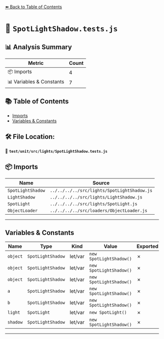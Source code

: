 [⬅️ Back to Table of Contents](../../../../index.md)

# 📄 `SpotLightShadow.tests.js`

## 📊 Analysis Summary

| Metric | Count |
|--------|-------|
| 📦 Imports | 4 |
| 📊 Variables & Constants | 7 |

## 📚 Table of Contents

- [Imports](#imports)
- [Variables & Constants](#variables-constants)

## 🛠️ File Location:
📂 **`test/unit/src/lights/SpotLightShadow.tests.js`**

## 📦 Imports

| Name | Source |
|------|--------|
| `SpotLightShadow` | `../../../../src/lights/SpotLightShadow.js` |
| `LightShadow` | `../../../../src/lights/LightShadow.js` |
| `SpotLight` | `../../../../src/lights/SpotLight.js` |
| `ObjectLoader` | `../../../../src/loaders/ObjectLoader.js` |


---

## Variables & Constants

| Name | Type | Kind | Value | Exported |
|------|------|------|-------|----------|
| `object` | `SpotLightShadow` | let/var | `new SpotLightShadow()` | ✗ |
| `object` | `SpotLightShadow` | let/var | `new SpotLightShadow()` | ✗ |
| `object` | `SpotLightShadow` | let/var | `new SpotLightShadow()` | ✗ |
| `a` | `SpotLightShadow` | let/var | `new SpotLightShadow()` | ✗ |
| `b` | `SpotLightShadow` | let/var | `new SpotLightShadow()` | ✗ |
| `light` | `SpotLight` | let/var | `new SpotLight()` | ✗ |
| `shadow` | `SpotLightShadow` | let/var | `new SpotLightShadow()` | ✗ |


---